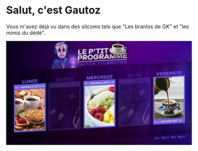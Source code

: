 # Salut, c'est Gautoz

Vous m'avez déjà vu dans des sitcoms tels que "Les branlos de GK" et "les mimis du dédé".

![](programme.jpg)

